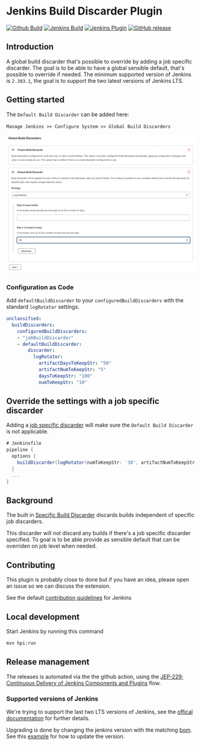 
# Jenkins Build Discarder Plugin

[![Github Build](https://github.com/jenkinsci/build-discarder-plugin/actions/workflows/cd.yaml/badge.svg?branch=main)](https://github.com/jenkinsci/build-discarder-plugin/actions/workflows/cd.yaml)
[![Jenkins Build](https://ci.jenkins.io/job/Plugins/job/build-discarder-plugin/job/main/badge/icon)](https://ci.jenkins.io/job/Plugins/job/build-discarder-plugin/job/main/)
[![Jenkins Plugin](https://img.shields.io/jenkins/plugin/v/build-discarder.svg)](https://plugins.jenkins.io/build-discarder)
[![GitHub release](https://img.shields.io/github/release/jenkinsci/build-discarder-plugin.svg?label=changelog)](https://github.com/jenkinsci/build-discarder-plugin/releases/latest)

## Introduction

A global build discarder that's possible to override by adding a job
specific discarder. The goal is to be able to have a global sensible default, that's possible to override if needed. The minimum supported version of Jenkins is `2.303.1`, the goal is to support
the two latest versions of Jenkins LTS.

## Getting started

The `Default Build Discarder` can be added here:  

`Manage Jenkins >> Configure System >> Global Build Discarders`  

![Alt text](docs/img/configure-default-discarder.png?raw=true "Title")

### Configuration as Code

Add `defaultBuildDiscarder` to your `configuredBuildDiscarders` with the standard `logRotator` settings.

```yml
unclassified:
  buildDiscarders:
    configuredBuildDiscarders:
    - "jobBuildDiscarder"
    - defaultBuildDiscarder:
        discarder:
          logRotator:
            artifactDaysToKeepStr: "50"
            artifactNumToKeepStr: "5"
            daysToKeepStr: "100"
            numToKeepStr: "10"
```

## Override the settings with a job specific discarder

Adding a [job specific discarder](https://stackoverflow.com/a/44155346) will
make sure the `Default Build Discarder` is not applicable.

```groovy
# Jenkinsfile
pipeline {
  options {
    buildDiscarder(logRotator(numToKeepStr: '30', artifactNumToKeepStr: '30'))
  }
  ...
}
```

## Background

The built in [Specific Build Discarder](https://github.com/jenkinsci/jenkins/blob/449c5aced523a6e66fe3d6a804e5dbfd5c5c67c6/core/src/main/java/jenkins/model/SimpleGlobalBuildDiscarderStrategy.java) discards builds independent of specific job discarders.

This discarder will not discard any builds if there's a job specific discarder specified.
To goal is to be able provide as sensible default that can be overriden on job level when needed.

## Contributing

This plugin is probably close to done but if you have an idea, please open an issue so we can
discuss the extension.

See the default [contribution guidelines](https://github.com/jenkinsci/.github/blob/master/CONTRIBUTING.md) for Jenkins

## Local development

Start Jenkins by running this command

```bash
mvn hpi:run
```

## Release management

The releases is automated via the the github action, using the [JEP-229: Continuous Delivery of Jenkins Components and Plugins](https://github.com/jenkinsci/jep/blob/master/jep/229/README.adoc) flow.

### Supported versions of Jenkins

We're trying to support the last two LTS versions of Jenkins, see the [offical documentation](https://www.jenkins.io/doc/developer/plugin-development/choosing-jenkins-baseline/) for further details.

Upgrading is done by changing the jenkins version with the matching [bom](https://github.com/jenkinsci/bom). See this [example](https://github.com/jenkinsci/build-discarder-plugin/pull/32/files#diff-9c5fb3d1b7e3b0f54bc5c4182965c4fe1f9023d449017cece3005d3f90e8e4d8R17-R28) for how to update
the version.
